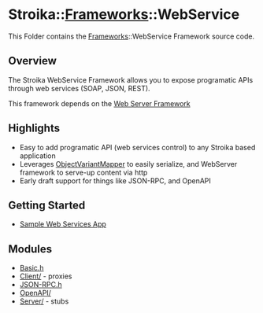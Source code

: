 # Stroika::[Frameworks](../)::WebService

This Folder contains the [Frameworks](../)::WebService Framework source code.

## Overview

The Stroika WebService Framework allows you to expose programatic APIs through web services (SOAP, JSON, REST).

This framework depends on the [Web Server Framework](../WebServer)

## Highlights
  - Easy to add programatic API (web services control) to any Stroika based application
  - Leverages [ObjectVariantMapper](../../../../Sources/Stroika/Foundation/DataExchange/ObjectVariantMapper.h) to easily serialize, and WebServer framework to serve-up content via http
  - Early draft support for things like JSON-RPC, and OpenAPI

## Getting Started
  - [Sample Web Services App](../../../../../Samples/WebService/)

## Modules

- [Basic.h](Basic.h)
- [Client/](Client/) - proxies
- [JSON-RPC.h](JSON-RPC.h)
- [OpenAPI/](OpenAPI/)
- [Server/](Server/) - stubs
